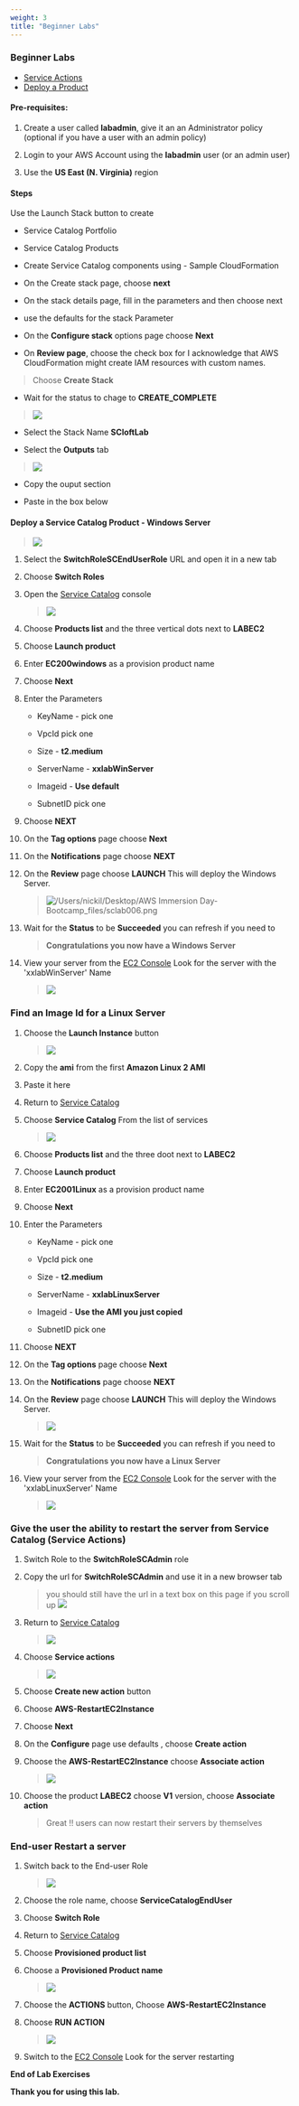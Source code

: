 ```yaml
---
weight: 3
title: "Beginner Labs"
---
```



### Beginner Labs

- [Service Actions](beginner/serviceaction)  
- [Deploy a Product](beginner/deploy)  
#### Pre-requisites:

1.  Create a user called **labadmin**, give it an an Administrator
    policy (optional if you have a user with an admin policy)

2.  Login to your AWS Account using the **labadmin** user (or an admin
    user)

3.  Use the **US East (N. Virginia)** region

#### Steps

Use the Launch Stack button to create

-   Service Catalog Portfolio

-   Service Catalog Products

-   Create Service Catalog components using - Sample CloudFormation

-   On the Create stack page, choose **next**

-   On the stack details page, fill in the parameters and then choose
    next

-   use the defaults for the stack Parameter

-   On the **Configure stack** options page choose **Next**

-   On **Review page**, choose the check box for I acknowledge that AWS
    CloudFormation might create IAM resources with custom names.

> Choose **Create Stack**

-   Wait for the status to chage to **CREATE\_COMPLETE**

> ![](../images/image3.png)

-   Select the Stack Name **SCloftLab**

-   Select the **Outputs** tab

> ![](../images/image4.png)

-   Copy the ouput section

-   Paste in the box below

#### Deploy a Service Catalog Product - Windows Server 

> ![](../images/image5.png)

1.  Select the **SwitchRoleSCEndUserRole** URL and open it in a new tab

2.  Choose **Switch Roles**

3.  Open the [Service
    Catalog](https://console.aws.amazon.com/servicecatalog/home) console

    > ![](../images/image6.png)

4.  Choose **Products list** and the three vertical dots next to
    **LABEC2**

5.  Choose **Launch product**

6.  Enter **EC200windows** as a provision product name

7.  Choose **Next**

8.  Enter the Parameters

    -   KeyName - pick one

    -   VpcId pick one

    -   Size - **t2.medium**

    -   ServerName - **xxlabWinServer**

    -   Imageid - **Use default**

    -   SubnetID pick one

9.  Choose **NEXT**

10. On the **Tag options** page choose **Next**

11. On the **Notifications** page choose **NEXT**

12. On the **Review** page choose **LAUNCH** This will deploy the
    Windows Server.

    > ![/Users/nickil/Desktop/AWS Immersion
    > Day-Bootcamp\_files/sclab006.png](../images/image7.png)

13. Wait for the **Status** to be **Succeeded** you can refresh if you
    need to

    > **Congratulations you now have a Windows Server**

14. View your server from the [EC2
    Console](https://console.aws.amazon.com/ec2/v2/home) Look for the
    server with the \'xxlabWinServer\' Name

    > ![](../images/image8.png)

### 

### 

### Find an Image Id for a Linux Server

1.  Choose the **Launch Instance** button

    > ![](../images/image9.png)

2.  Copy the **ami** from the first **Amazon Linux 2 AMI**

3.  Paste it here

4.  Return to [Service
    Catalog](https://console.aws.amazon.com/servicecatalog/home)

5.  Choose **Service Catalog** From the list of services

    > ![](../images/image6.png)

6.  Choose **Products list** and the three doot next to **LABEC2**

7.  Choose **Launch product**

8.  Enter **EC2001Linux** as a provision product name

9.  Choose **Next**

10. Enter the Parameters

    -   KeyName - pick one

    -   VpcId pick one

    -   Size - **t2.medium**

    -   ServerName - **xxlabLinuxServer**

    -   Imageid - **Use the AMI you just copied**

    -   SubnetID pick one

11. Choose **NEXT**

12. On the **Tag options** page choose **Next**

13. On the **Notifications** page choose **NEXT**

14. On the **Review** page choose **LAUNCH** This will deploy the
    Windows Server.

    > ![](../images/image7.png)

15. Wait for the **Status** to be **Succeeded** you can refresh if you
    need to

    > **Congratulations you now have a Linux Server**

16. View your server from the [EC2
    Console](https://console.aws.amazon.com/ec2/v2/home) Look for the
    server with the \'xxlabLinuxServer\' Name

    > ![](../images/image10.png)
### Give the user the ability to restart the server from Service Catalog (Service Actions)

1.  Switch Role to the **SwitchRoleSCAdmin** role

2.  Copy the url for **SwitchRoleSCAdmin** and use it in a new browser
    tab

    > you should still have the url in a text box on this page if you scroll
    > up ![](../images/image11.png)

3.  Return to [Service
    Catalog](https://console.aws.amazon.com/servicecatalog/home)

    > ![](../images/image12.png)

4.  Choose **Service actions**

    > ![](../images/image13.png)

5.  Choose **Create new action** button

6.  Choose **AWS-RestartEC2Instance**

7.  Choose **Next**

8.  On the **Configure** page use defaults , choose **Create action**

9.  Choose the **AWS-RestartEC2Instance** choose **Associate action**

    > ![](../images/image14.png)

10. Choose the product **LABEC2** choose **V1** version, choose
    **Associate action**

    > Great !! users can now restart their servers by themselves

### End-user Restart a server 

1.  Switch back to the End-user Role

    > ![](../images/image15.png)

2.  Choose the role name, choose **ServiceCatalogEndUser**

3.  Choose **Switch Role**

4.  Return to [Service
    Catalog](https://console.aws.amazon.com/servicecatalog/home)

5.  Choose **Provisioned product list**

6.  Choose a **Provisioned Product name**

    > ![](../images/image16.png)

7.  Choose the **ACTIONS** button, Choose **AWS-RestartEC2Instance**

8.  Choose **RUN ACTION**

    > ![](../images/image17.png)

9.  Switch to the [EC2
    Console](https://console.aws.amazon.com/ec2/v2/home) Look for the
    server restarting

**End of Lab Exercises** 
 
**Thank you for using this lab.** 
 